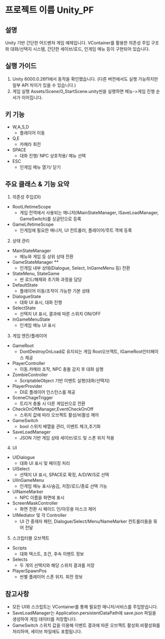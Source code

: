 # 프로젝트 이름 Unity_PF

## 설명
Unity 기반 간단한 어드벤처 게임 예제입니다.
VContainer를 활용한 의존성 주입 구조와 대화/선택지 시스템, 간단한 세이브/로드, 인게임 메뉴 등이 구현되어 있습니다.

## 실행 가이드
1. Unity 6000.0.26f1에서 동작을 확인했습니다. (다른 버전에서도 실행 가능하지만 일부 API 차이가 있을 수 있습니다.)
2. 게임 실행
Assets/Scene/0_StartScene.unity씬을 실행하면 메뉴->게임 진행 순서가 이어집니다.

## 키 기능
* W,A,S,D 
    * 플레이어 이동
* Q,E
    * 카메라 회전
* SPACE
    * 대화 진행/ NPC 상호작용/ 메뉴 선택
* ESC
    * 인게임 메뉴 열기/ 닫기

## 주요 클래스 & 기능 요약
1. 의존성 주입(DI)
* RootLifetimeScope
    * 게임 전역에서 사용되는 매니저(IMainStateManager, ISaveLoadManager, GameSwitch)를 싱글턴으로 등록
* GameLifetimeScope
    * 인게임에 필요한 매니저, UI 컨트롤러, 플레이어/루트 객체 등록

2. 상태 관리
* MainStateManager
    * 메뉴와 게임 등 상위 상태 전환
* GameStateManager **
    * 인게임 내부 상태(Dialogue, Select, InGameMenu 등) 전환
* StateMenu, StateGame
    * 씬 로드/해제와 초기화 과정을 담당
* DefaultState
    * 플레이어 이동/조작이 가능한 기본 상태
* DialogueState
    * 대화 UI 표시, 대화 진행
* SelectState
    * 선택지 UI 표시, 결과에 따른 스위치 ON/OFF
* InGameMenuState
    * 인게임 메뉴 UI 표시

3. 게임 엔진/플레이어
* GameRoot
    * DontDestroyOnLoad로 유지되는 게임 Root오브젝트, IGameRoot인터페이스 제공
* PlayerController
    * 이동.카메라 조작, NPC 충돌 감지 후 대화 실행
* ZombieController
    * ScriptableObject 기반 이벤트 실행(대화/선택지)
* PlayerProvider
    * DI로 플레이어 인스턴스를 제공
* SceneChageTrigger
    * 트리거 충돌 시 다른 게임씬으로 전환
* CheckOnOffManager,EventCheckOnOff
    * 스위치 값에 따라 오브젝트 활성/비활성 제어
* GameSwitch
    * bool 스위치 배열을 관리, 이벤트 체크,초기화
* SaveLoadManager
    * JSON 기반 게임 상태 세이브/로드 및 스폰 위치 적용

4. UI
* UIDialogue
    * 대화 UI 표시 및 페이징 처리
* UISelect
    * 선택지 UI 표시, SPACE로 확정, A/D/W/S로 선택
* UIInGameMenu
    * 인게임 메뉴 표시/숨김, 저장/로드/종료 선택 가능
* UINameMarker
    * NPC 이름을 화면에 표시
* ScreenMaskController
    * 화면 전환 시 페이드 인/아웃용 마스크 제어
* UIMediator 및 각 Controller
    * UI 간 중재자 패턴, Dialogue/Select/Menu/NameMarker 컨트롤러들을 묶어 전달

5. 스크립터블 오브젝트
* Scripts
    * 대화 텍스트, 조건, 후속 이벤트 정보
* Selects
    * 두 개의 선택지와 해당 스위치 결과를 저장
* PlayerSpawnPos
    * 씬별 플레이어 스폰 위치. 회전 정보

## 참고사항
- 모든 UI와 스크립트는 VContainer를 통해 필요한 매니저/서비스를 주입받습니다.
- SaveLoadManager는 Application.persistentDataPath에 save.json 파일을 생성하여 게임 데이터를 저장합니다.
- GameSwitch 스위치 값을 이용해 이벤트 결과에 따른 오브젝트 활성화.비활성화를 처리하며, 세이브 파일에도 포함됩니다.

